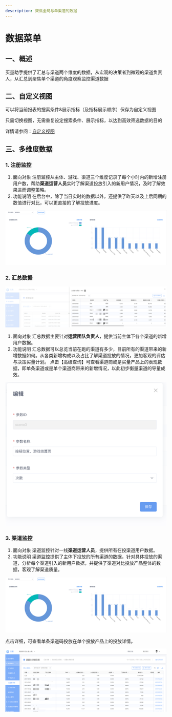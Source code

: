 ```yaml
---
description: 聚焦全局与单渠道的数据
---
```


# 数据菜单

## 一、概述

买量助手提供了汇总与渠道两个维度的数据，从宏观的决策者到微观的渠道负责人，从汇总到聚焦单个渠道的角度观察监控渠道数据

## 二、自定义视图

可以将当前报表的搜索条件&展示指标（及指标展示顺序）保存为自定义视图

只需切换视图，无需重复设定搜索条件、展示指标，以达到高效筛选数据的目的

详情请参阅：[自定义视图](../../general-function/customized-view.md)

## 三、多维度数据

### 1. 注册监控

1. 面向对象 注册监控从主体、游戏、渠道三个维度记录了每个小时内的新增注册用户数，帮助**渠道运营人员**实时了解渠道投放引入的新用户情况，及时了解效果进而调整策略。
2. 功能说明 在后台中，除了当日实时的数据以外，还提供了昨天以及上后同期的数值进行对比，可以更直接的了解投放进度。

![](../../.gitbook/assets/image%20%28123%29.png)

### 2. 汇总数据

![](../../.gitbook/assets/image%20%28149%29.png)

1. 面向对象 汇总数据主要针对**运营团队负责人**，提供当前主体下各个渠道的新增用户数据。
2. 功能说明 汇总数据可以总览当前在跑的渠道有多少，目前所有的渠道带来的新增数据如何。从各类新增构成以及占比了解渠道投放的情况，更加客观的评估与决策买量计划。 点击【高级查询】可查看渠道商或是买量产品上的表现数据，即单条渠道或是单个渠道商带来的新增情况，以此初步衡量渠道的导量成效。

![](../../.gitbook/assets/image%20%2828%29.png)

### 3. 渠道监控

1. 面向对象 渠道监控针对一线**渠道运营人员**，提供所有在投渠道用户数据。
2. 功能说明 渠道监控提供了主体下投放的所有渠道的数据，针对具体投放的渠道，分析每个渠道引入的新用户数据，并提供了渠道对比投放产品整体的数据，客观了解渠道质量。

![](../../.gitbook/assets/image%20%2889%29.png)

点击详细，可查看单条渠道码投放在单个投放产品上的投放详情。

![](../../.gitbook/assets/image%20%28157%29.png)

## 

